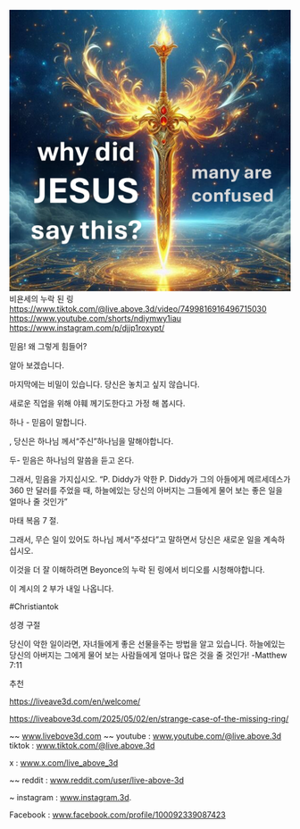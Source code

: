 ![Video cover image](../cover.jpg)
비욘세의 누락 된 링
https://www.tiktok.com/@live.above.3d/video/7499816916496715030
https://www.youtube.com/shorts/ndiymwy1iau
https://www.instagram.com/p/djjp1roxypt/

믿음! 왜 그렇게 힘들어?

알아 보겠습니다.

마지막에는 비밀이 있습니다. 당신은 놓치고 싶지 않습니다.

새로운 직업을 위해 야훼 께기도한다고 가정 해 봅시다.

하나 - 믿음이 말합니다.

, 당신은 하나님 께서“주신”하나님을 말해야합니다.

두- 믿음은 하나님의 말씀을 듣고 온다.

그래서, 믿음을 가지십시오. “P. Diddy가 악한 P. Diddy가 그의 아들에게 메르세데스가 360 만 달러를 주었을 때, 하늘에있는 당신의 아버지는 그들에게 물어 보는 좋은 일을 얼마나 줄 것인가”

마태 복음 7 절.

그래서, 무슨 일이 있어도 하나님 께서“주셨다”고 말하면서 당신은 새로운 일을 계속하십시오.

이것을 더 잘 이해하려면 Beyonce의 누락 된 링에서 비디오를 시청해야합니다.

이 계시의 2 부가 내일 나옵니다.

#Christiantok

성경 구절


당신이 악한 일이라면, 자녀들에게 좋은 선물을주는 방법을 알고 있습니다. 하늘에있는 당신의 아버지는 그에게 물어 보는 사람들에게 얼마나 많은 것을 줄 것인가! -Matthew 7:11


추천

https://liveave3d.com/en/welcome/


https://liveabove3d.com/2025/05/02/en/strange-case-of-the-missing-ring/

~~ www.livebove3d.com ~~ youtube : www.youtube.com/@live.above.3d
tiktok : www.tiktok.com/@live.above.3d


x : www.x.com/live_above_3d

~~ reddit : www.reddit.com/user/live-above-3d

~ instagram : www.instagram.3d.

Facebook : www.facebook.com/profile/100092339087423



